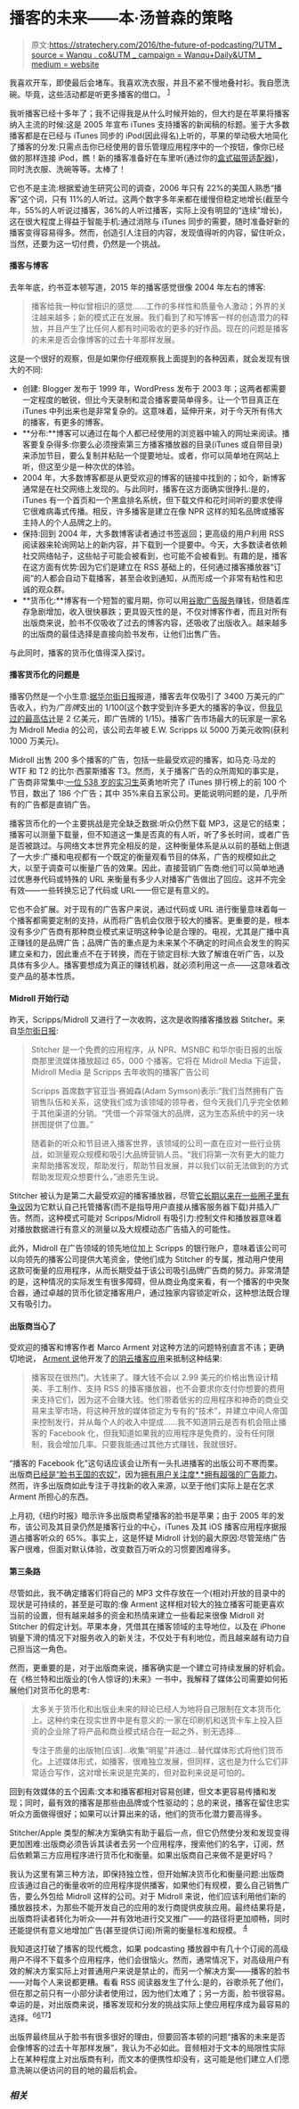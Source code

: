 # 播客的未来——本·汤普森的策略

> 原文:[https://stratechery.com/2016/the-future-of-podcasting/?UTM _ source = Wanqu . co&UTM _ campaign = Wanqu+Daily&UTM _ medium = website](https://stratechery.com/2016/the-future-of-podcasting/?utm_source=wanqu.co&utm_campaign=Wanqu+Daily&utm_medium=website)

我喜欢开车，即使最后会堵车。我喜欢洗衣服，并且不紧不慢地叠衬衫。我自愿洗碗。毕竟，这些活动都是听更多播客的借口。 <sup id="rf1-2170">[1](#fn1-2170 "I mostly listen to sports podcasts, primarily NBA, so no need to email for my list of recommendations :) ")</sup>

我听播客已经十多年了；我不记得我是从什么时候开始的，但大约是在苹果将播客纳入主流的时候:这是 2005 年宣布 iTunes 支持播客的新闻稿的标题。鉴于大多数播客都是在已经与 iTunes 同步的 iPod(因此得名)上听的，苹果的举动极大地简化了播客的分发:只需点击你已经使用的音乐管理应用程序中的一个按钮，像你已经做的那样连接 iPod，瞧！新的播客准备好在车里听(通过你的[盒式磁带适配器](https://en.wikipedia.org/wiki/Cassette_tape_adaptor))，同时洗衣服、洗碗等等。太棒了！

它也不是主流:根据爱迪生研究公司的调查，2006 年只有 22%的美国人熟悉“播客”这个词，只有 11%的人听过。这两个数字多年来都在缓慢但稳定地增长(截至今年，55%的人听说过播客，36%的人听过播客，实际上没有明显的“连续”增长)，这在很大程度上得益于智能手机:通过消除与 iTunes 同步的需要，随时准备好新的播客变得容易得多。然而，创造引人注目的内容，发现值得听的内容，留住听众，当然，还要为这一切付费，仍然是一个挑战。

#### 播客与博客

去年年底，约书亚本顿写道，2015 年的播客感觉很像 2004 年左右的博客:

> 播客给我一种似曾相识的感觉……工作的多样性和质量令人激动；外界的关注越来越多；新的模式正在发展。我们看到了和写博客一样的创造潜力的释放，并且产生了比任何人都有时间吸收的更多的好作品。现在的问题是播客的未来是否会像博客的过去十年那样发展。

这是一个很好的观察，但是如果你仔细观察我上面提到的各种因素，就会发现有很大的不同:

*   创建: Blogger 发布于 1999 年，WordPress 发布于 2003 年；这两者都需要一定程度的敏锐，但比今天录制和混合播客要简单得多。让一个节目真正在 iTunes 中列出来也是非常复杂的。这意味着，延伸开来，对于今天所有伟大的播客，有更多的博客。
*   **分布:**博客可以通过在每个人都已经使用的浏览器中输入的网址来阅读。播客要复杂得多:你要么必须搜索第三方播客播放器的目录(iTunes 或自带目录)来添加节目，要么复制并粘贴一个提要地址。或者，你可以简单地在网站上听，但这至少是一种次优的体验。
*   2004 年，大多数博客都是从更受欢迎的博客的链接中找到的；如今，新博客通常是在社交网络上发现的。与此同时，播客在这方面确实很挣扎:是的，iTunes 有一个首页和一个黑盒排名系统，但下载文件和花时间听的要求使得它很难病毒式传播。相反，许多播客是建立在像 NPR 这样的知名品牌或播客主持人的个人品牌之上的。
*   保持:回到 2004 年，大多数博客读者通过书签返回；更高级的用户利用 RSS 阅读器来轮询网站上的新内容，并下载到一个提要中。今天，大多数读者依赖社交网络帖子，这些帖子可能会被看到，也可能不会被看到。有趣的是，播客在这方面有优势:因为它们是建立在 RSS 基础上的，任何通过播客播放器“订阅”的人都会自动下载播客，甚至会收到通知，从而形成一个非常有粘性和忠诚的观众群。
*   **货币化:**博客有一个短暂的蜜月期，你可以用[谷歌广告服务](https://en.wikipedia.org/wiki/AdSense)赚钱，但随着库存急剧增加，收入很快暴跌；更具毁灭性的是，不仅对博客作者，而且对所有出版商来说，脸书不仅吸收了过去的博客内容，还吸收了出版收入。越来越多的出版商的最佳选择是直接向脸书发布，让他们出售广告。

与此同时，播客的货币化值得深入探讨。

#### 播客货币化的问题是

播客仍然是一个小生意:[据华尔街日报](http://www.wsj.com/articles/podcasts-face-advertising-hurdles-1455745492)报道，播客去年仅吸引了 3400 万美元的广告收入，约为*广告牌*支出的 1/100(这个数字受到许多更大的播客的争议，但[我见过的最高估计](https://www.hotpodnews.com/2016/06/scripps-acquires-stitcher-midroll-ceo-steps-down-hivio-2016/)是 2 亿美元，即广告牌的 1/15)。播客广告市场最大的玩家是一家名为 Midroll Media 的公司，该公司去年被 E.W. Scripps 以 5000 万美元收购(获利 1000 万美元)。

Midroll 出售 200 多个播客的广告，包括一些最受欢迎的播客，如马克·马龙的 WTF 和 T2 的比尔·西蒙斯播客 T3。然而，关于播客广告的众所周知的事实是，广告商非常集中:[一位 538 岁的实习生](http://fivethirtyeight.com/features/but-first-a-word-from-100-podcast-sponsors/)英勇地听完了 iTunes 排行榜上的前 100 个节目，数出了 186 个广告；其中 35%来自五家公司。更能说明问题的是，几乎所有的广告都是直销广告。

播客货币化的一个主要挑战是完全缺乏数据:听众仍然下载 MP3，这是它的结束；播客可以测量下载量，但不知道这一集是否真的有人听，听了多长时间，或者广告是否被跳过。与网络文本世界完全相反的是，这种衡量体系是从以前的基础上倒退了一大步:广播和电视都有一个既定的衡量观看节目的体系，广告的规模如此之大，以至于调查可以衡量广告的效果。因此，直接营销广告商:他们可以简单地通过优惠券代码或特殊的 URL 来衡量有多少人对播客广告做出了回应。这并不完全有效——一些转换忘记了代码或 URL——但它是有意义的。

它也不会扩展。对于现有的广告客户来说，通过代码或 URL 进行衡量意味着每一个播客都需要定制的支持，从而将广告机会仅限于较大的播客。更重要的是，根本没有多少广告商有那种商业模式来证明这种争论是合理的。电视，尤其是广播中真正赚钱的是品牌广告；品牌广告的重点是为未来某个不确定的时间点会发生的购买建立亲和力，因此重点不在于转换，而在于锁定目标:大致了解谁在听广告，以及具体有多少人。播客要想成为真正的赚钱机器，就必须利用这一点——这意味着改变产品的基本性质。

#### Midroll 开始行动

昨天，Scripps/Midroll 又进行了一次收购，这次是收购播客播放器 Stitcher。来自[华尔街日报](http://www.wsj.com/articles/e-w-scripps-buys-podcast-company-stitcher-1465239600):

> Stitcher 是一个免费的应用程序，从 NPR、MSNBC 和华尔街日报的出版商那里流媒体播放超过 65，000 个播客。它将在 Midroll Media 下运营，Midroll Media 是 Scripps 去年收购的播客广告公司
> 
> Scripps 首席数字官亚当·赛姆森(Adam Symson)表示:“我们当然拥有广告销售队伍和关系，这使我们成为该领域的领导者，但今天我们几乎完全依赖于其他渠道的分销。“凭借一个非常强大的品牌，这为生态系统中的另一块拼图提供了位置。”
> 
> 随着新的听众和节目进入播客世界，该领域的公司一直在应对一些行业挑战，如测量观众规模和吸引大品牌营销人员。“我们将第一次有更大的能力来帮助播客发现，帮助发行，帮助节目发展，并以我们以前无法做到的方式帮助发现观众想要什么，”迪恩先生说。

Stitcher 被认为是第二大最受欢迎的播客播放器，尽管[它长期以来在一些圈子里有争议](http://nerdist.com/the-stitcher-situation/)因为它默认自己托管播客(而不是指导用户直接从播客服务器下载)并插入广告。然而，这种模式可能对 Scripps/Midroll 有吸引力:控制文件和播放器意味着对播放数据进行有意义的测量以及大规模动态广告插入的可能性。

此外，Midroll 在广告领域的领先地位加上 Scripps 的银行账户，意味着该公司可以向领先的播客公司提供大笔资金，使他们成为 Stitcher 的专属，推动用户使用这款可衡量的应用程序，从而长期受益于该公司吸引品牌广告商的努力。非常清楚的是，这种情况的实际发生有很多障碍，但从商业角度来看，有一个播客的中央聚合器，通过卓越的货币化锁定播客用户，通过独家内容锁定听众，这种想法既合理又有吸引力。

#### 出版商当心了

受欢迎的播客和博客作者 Marco Arment 对这种方法的问题特别直言不讳；更确切地说， [Arment 说](https://marco.org/2015/10/13/pragmatic-pricing)他开发了[的阴云播客应用](https://itunes.apple.com/us/app/overcast-podcast-player/id888422857?mt=8)来抵制这种结果:

> 播客现在很热门。大钱来了。赚大钱不会以 2.99 美元的价格出售设计精美、手工制作、支持 RSS 的播客播放器，也不会要求你支付你想要的费用来支持它们，因为这不会赚大钱。他们带着低劣的应用程序和神奇的商业交易来主宰市场，将这种开放的媒体锁定为专有的“技术”，并建立中间人帝国来控制发行，并从每个人的收入中提成……我不知道阴云是否有机会阻止播客的 Facebook 化，但我知道如果我的应用程序是免费的，没有任何限制，我会增加几率。只要我能通过其他方式赚钱，我就很好。

“播客的 Facebook 化”这句话应该会让所有一头扎进播客的出版公司不寒而栗。出版商[已经是“脸书王国的农奴”](https://stratechery.com/2015/facebook-reckoning/)，因为[拥有用户关注度*,*拥有超强的广告能力](https://stratechery.com/2015/popping-the-publishing-bubble/)。然而，许多出版商如此专注于寻找新的收入来源，以至于他们实际上是在乞求 Arment 所担心的东西。

上月初,《纽约时报》暗示许多出版商希望播客的脸书是苹果；由于 2005 年的发布，该公司及其目录仍然是播客行业的中心，iTunes 及其 iOS 播客应用程序据报道占播客听众的 65%。事实上，这是怀疑 Midroll 计划的最大原因:尽管笼络广告客户很难，但面对默认体验，改变数百万听众的习惯要困难得多。

#### 第三条路

尽管如此，我不确定播客们将自己的 MP3 文件存放在一个(相对)开放的目录中的现状是可持续的，甚至是可取的:像 Arment 这样相对较大的独立播客可能更喜欢当前的设置，但有越来越多的资金和热情来建立一些看起来很像 Midroll 对 Stitcher 的假定计划。苹果本身，凭借其在播客领域的主导地位，以及在 iPhone 销量下滑的情况下对服务收入的新关注，不仅处于有利地位，而且越来越有动力自己担当这一角色。

然而，更重要的是，对于出版商来说，播客确实是一个建立可持续发展的好机会。在《格兰特和出版业的(令人惊讶的)未来》一书中，我解释了媒体公司需要如何拓展他们对货币化的思考:

> 太多关于货币化和出版业未来的辩论已经人为地将自己限制在文本货币化上。这种约束在现实世界中是有意义的:一家在印刷机和送货卡车上投入巨资的企业除了将产品和商业模式结合在一起之外，别无选择…
> 
> 专注于质量的出版物[应该]…收集“明星”并通过…替代媒体形式将他们货币化。上述媒体形式，如播客，很难独立发展，但同样，这也是为什么它们非常适合写作，这对增长来说是完美的，但对盈利来说是可怕的。

回到有效媒体的五个因素:文本和播客都相对容易创建，但文本更容易传播和发现；同时，最有效的播客是那些由品牌或个性驱动的；总的来说，播客在留住忠实听众方面做得很好；如果可以计算出来的话，他们的货币化潜力要高得多。

Stitcher/Apple 类型的解决方案确实有助于最后一点，但它仍然使分发和发现变得更加困难:出版商必须告诉其读者去另一个应用程序，搜索他们的名字，订阅，然后依赖第三方应用程序进行货币化和衡量。如果出版商自己来做不是更好吗？

我认为这里有第三种方法，即保持独立性，但开始解决货币化和衡量问题:出版商应该通过自己的衡量收听的应用程序提供播客，如果他们有规模，要么自己销售广告，要么外包给 Midroll 这样的公司。对于 Midroll 来说，他们应该利用他们新的播放器技术，为那些不能开发自己的应用的发行商提供皮肤应用。最终结果将是，出版商将读者转化为听众——并有效地进行交叉推广——的路径将更加顺畅，同时还能提供有意义地增加广告(甚至提供订阅)所需的衡量标准和规模。 <sup id="rf4-2170">[4](#fn4-2170 "Also, there’s no need for publishers to fear the App Store: Apple doesn’t take a skim off of advertising, and the App Store infrastructure would actually make subscriptions viable")</sup>

我知道这打破了播客的现代概念，如果 podcasting 播放器中有几十个订阅的高级用户不得不下载多个应用程序，他们会很恼火。然而，通常情况下，对高级用户有效的解决方案实际上对普通用户来说是禁止的，而另一个解决方案——播客的脸书——对每个人来说都更糟。看看 RSS 阅读器发生了什么:是的，谷歌杀死了他们，但在那之前只有一小部分读者使用过，因为他们太难了；另一方面，脸书很容易。幸运的是，对出版商来说，播客发现和分发的挑战实际上使应用程序成为最容易的选择。<sup id="rf6-2170">6[6](#fn6-2170 "Yes Newsstand was a failure; however, the entire premise of this article is that text is different than audio")T7】</sup>

出版界最终屈从于脸书有很多很好的理由，但要回答本顿的问题“播客的未来是否会像博客的过去十年那样发展”，我认为不必如此。音频相对于文本的局限性实际上在某种程度上对出版商有利，而文本的便携性却没有，这可能是他们建立人们愿意洗碗以便访问的目的地的最后机会。

### *相关*
